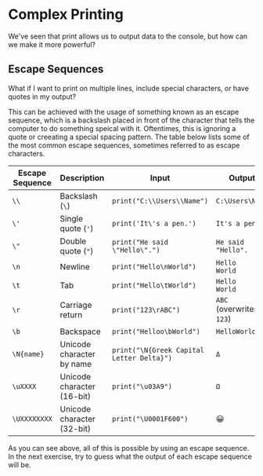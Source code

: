 # Complex Printing
We've seen that print allows us to output data to the console, but how can we make it more powerful? 

## Escape Sequences
What if I want to print on multiple lines, include special characters, or have quotes in my output? 

This can be achieved with the usage of something known as an escape sequence, 
which is a backslash placed in front of the character that tells the computer to do something speical with it. 
Oftentimes, this is  ignoring a quote or creeating a special spacing pattern. 
The table below lists some of the most common escape sequences, sometimes referred to as escape characters. 

| Escape Sequence | Description                   | Input                          | Output         |
|----------------|-------------------------------|--------------------------------|---------------|
| `\\`          | Backslash (`\`)               | `print("C:\\Users\\Name")`    | `C:\Users\Name` |
| `\'`          | Single quote (`'`)            | `print('It\'s a pen.')`       | `It's a pen.` |
| `\"`          | Double quote (`"`)            | `print("He said \"Hello\".")` | `He said "Hello".` |
| `\n`          | Newline                        | `print("Hello\nWorld")`       | `Hello` <br> `World` |
| `\t`          | Tab                            | `print("Hello\tWorld")`       | `Hello    World` |
| `\r`          | Carriage return                | `print("123\rABC")`           | `ABC` (overwrites `123`) |
| `\b`          | Backspace                      | `print("Helloo\bWorld")`       | `HelloWorld` |
| `\N{name}`    | Unicode character by name     | `print("\N{Greek Capital Letter Delta}")` | `Δ` |
| `\uXXXX`      | Unicode character (16-bit)    | `print("\u03A9")`             | `Ω` |
| `\UXXXXXXXX`  | Unicode character (32-bit)    | `print("\U0001F600")`         | 😀 |

As you can see above, all of this is possible by using an escape sequence. In the next exercise, try to guess what 
the output of each escape sequence will be. 
